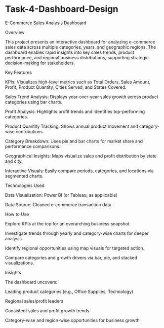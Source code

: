 # Task-4-Dashboard-Design
E-Commerce Sales Analysis Dashboard

Overview

This project presents an interactive dashboard for analyzing e-commerce sales data across multiple categories, years, and geographic regions. The dashboard enables rapid insights into key sales trends, product performance, and regional business distributions, supporting strategic decision-making for stakeholders.

Key Features

KPIs: Visualizes high-level metrics such as Total Orders, Sales Amount, Profit, Product Quantity, Cities Served, and States Covered.

Sales Trend Analysis: Displays year-over-year sales growth across product categories using bar charts.

Profit Analysis: Highlights profit trends and identifies top-performing categories.

Product Quantity Tracking: Shows annual product movement and category-wise contributions.

Category Breakdown: Uses pie and bar charts for market share and performance comparisons.

Geographical Insights: Maps visualize sales and profit distribution by state and city.

Interactive Visuals: Easily compare periods, categories, and locations via segmented charts.

Technologies Used

Data Visualization: Power BI (or Tableau, as applicable)

Data Source: Cleaned e-commerce transaction data

How to Use

Explore KPIs at the top for an overarching business snapshot.

Investigate trends through yearly and category-wise charts for deeper analysis.

Identify regional opportunities using map visuals for targeted action.

Compare categories and growth drivers via bar, pie, and stacked visualizations.

Insights

The dashboard uncovers:

Leading product categories (e.g., Office Supplies, Technology)

Regional sales/profit leaders

Consistent sales and profit growth trends

Category-wise and region-wise opportunities for business growth
